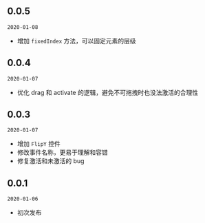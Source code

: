 ## 0.0.5

`2020-01-08`

- 增加 `fixedIndex` 方法，可以固定元素的层级

## 0.0.4

`2020-01-07`

- 优化 drag 和 activate 的逻辑，避免不可拖拽时也没法激活的合理性

## 0.0.3

`2020-01-07`

- 增加 `FlipY` 控件
- 修改事件名称，更易于理解和容错
- 修复激活和未激活的 bug

## 0.0.1

`2020-01-06`

- 初次发布
